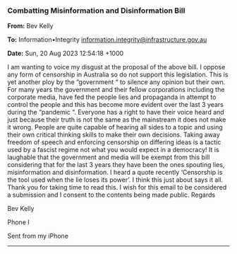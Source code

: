 ### Combatting Misinformation and Disinformation Bill

**From:** Bev Kelly

**To:** Information•Integrity [<information.integrity@infrastructure.gov.au>](mailto:information.integrity@infrastructure.gov.au)

**Date:** Sun, 20 Aug 2023 12:54:18 +1000

I am wanting to voice my disgust at the proposal of the above bill. I oppose any form of censorship in Australia so do not
support this legislation.
This is yet another ploy by the “government “ to silence any opinion but their own. For many years the government and their
fellow corporations including the corporate media, have fed the people lies and propaganda in attempt to control the people
and this has become more evident over the last 3 years during the “pandemic “. Everyone has a right to have their voice
heard and just because their truth is not the same as the mainstream it does not make it wrong. People are quite capable of
hearing all sides to a topic and using their own critical thinking skills to make their own decisions. Taking away freedom of
speech and enforcing censorship on differing ideas is a tactic used by a fascist regime not what you would expect in a
democracy!
It is laughable that the government and media will be exempt from this bill considering that for the last 3 years they have
been the ones spouting lies, misinformation and disinformation.
I heard a quote recently ‘Censorship is the tool used when the lie loses its power’. I think this just about says it all.
Thank you for taking time to read this. I wish for this email to be considered a submission and I consent to the contents being
made public.
Regards

Bev Kelly

Phone I

Sent from my iPhone


-----

